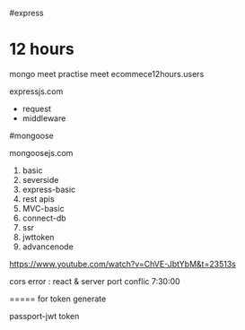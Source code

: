 #express

 # 12 hours


 mongo meet
 practise meet
 ecommece12hours.users

expressjs.com

- request
- middleware

#mongoose

mongoosejs.com

1. basic
2. severside
3. express-basic
4. rest apis
5. MVC-basic
6. connect-db
7. ssr
8. jwttoken
9. advancenode

https://www.youtube.com/watch?v=ChVE-JbtYbM&t=23513s

cors error : react & server port conflic 7:30:00



===== for token generate 

passport-jwt token



